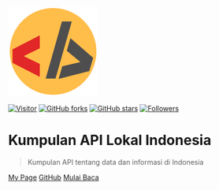 ![logo](_media/logo.png)


[![Visitor](https://visitor-badge.laobi.icu/badge?page_id=bayugustiparaya.list-api-indonesia)](https://github.com/bayugustiparaya/list-api-indonesia)
[![GitHub forks](https://img.shields.io/github/forks/bayugustiparaya/list-api-indonesia?style=social)](https://github.com/bayugustiparaya/list-api-indonesia/fork)
[![GitHub stars](https://img.shields.io/github/stars/bayugustiparaya/list-api-indonesia?style=social)](https://github.com/bayugustiparaya/list-api-indonesia/stargazers)
[![Followers](https://img.shields.io/github/followers/bayugustiparaya?style=social&label=Follow)](https://github.com/bayugustiparaya?tab=followers)
# Kumpulan API Lokal Indonesia

> Kumpulan API tentang data dan informasi di Indonesia

[My Page](https://bayugustiparaya.github.io/)
[GitHub](https://github.com/bayugustiparaya/list-api-indonesia/)
[Mulai Baca](/README)
